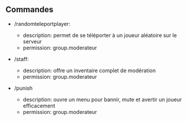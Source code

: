 ## Commandes

- /randomteleportplayer:
  
  - description: permet de se téléporter à un joueur aléatoire sur le serveur
  - permission: group.moderateur
 
- /staff:

  - description: offre un inventaire complet de modération
  - permission: group.moderateur

- /punish

  - description: ouvre un menu pour bannir, mute et avertir un joueur efficacement
  - permission: group.moderateur
